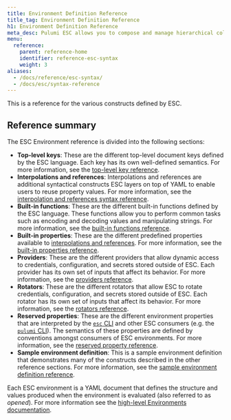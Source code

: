 ```yaml
---
title: Environment Definition Reference
title_tag: Environment Definition Reference
h1: Environment Definition Reference
meta_desc: Pulumi ESC allows you to compose and manage hierarchical collections of configuration and secrets and consume them in various ways.
menu:
  reference:
    parent: reference-home
    identifier: reference-esc-syntax
    weight: 3
aliases:
  - /docs/reference/esc-syntax/
  - /docs/esc/syntax-reference
---
```


This is a reference for the various constructs defined by ESC.

## Reference summary

The ESC Environment reference is divided into the following sections:

- __Top-level keys__: These are the different top-level document keys defined by the ESC language. Each key has its own well-defined semantics. For more information, see the [top-level key reference](/docs/reference/esc-syntax/top-level-keys).
- __Interpolations and references__: Interpolations and references are additional syntactical constructs ESC layers on top of YAML to enable users to reuse property values. For more information, see the [interpolation and references syntax reference](/docs/reference/esc-syntax/interpolations-and-references).
- __Built-in functions__: These are the different built-in functions defined by the ESC language. These functions allow you to perform common tasks such as encoding and decoding values and manipulating strings. For more information, see the [built-in functions reference](/docs/reference/esc-syntax/builtin-functions).
- __Built-in properties__: These are the different predefined properties available to [interpolations and references](/docs/reference/esc-syntax/interpolations-and-references). For more information, see the [built-in properties reference](/docs/reference/esc-syntax/builtin-properties).
- __Providers__: These are the different providers that allow dynamic access to credentials, configuration, and secrets stored outside of ESC. Each provider has its own set of inputs that affect its behavior. For more information, see the [providers reference](/docs/reference/esc-syntax/providers).
- __Rotators__: These are the different rotators that allow ESC to rotate credentials, configuration, and secrets stored outside of ESC. Each rotator has its own set of inputs that affect its behavior. For more information, see the [rotators reference](/docs/reference/esc-syntax/rotators).
- __Reserved properties__: These are the different environment properties that are interpreted by the [`esc` CLI](/docs/install/esc/) and other ESC consumers (e.g. the [`pulumi` CLI](/docs/install/)). The semantics of these properties are defined by conventions amongst consumers of ESC environments. For more information, see the [reserved property reference](/docs/reference/esc-syntax/reserved-properties).
- __Sample environment definition__: This is a sample environment definition that demonstrates many of the constructs described in the other reference sections. For more information, see the [sample environment definition reference](/docs/reference/esc-syntax/sample-environment-definition).

Each ESC environment is a YAML document that defines the structure and values produced when the environment is evaluated (also referred to as _opened_). For more information see the [high-level Environments documentation](/docs/esc/environments).
